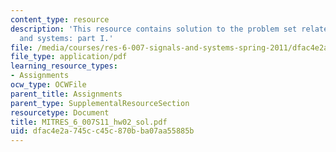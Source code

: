 ```yaml
---
content_type: resource
description: 'This resource contains solution to the problem set related to signals
  and systems: part I.'
file: /media/courses/res-6-007-signals-and-systems-spring-2011/dfac4e2a745cc45c870bba07aa55885b_MITRES_6_007S11_hw02_sol.pdf
file_type: application/pdf
learning_resource_types:
- Assignments
ocw_type: OCWFile
parent_title: Assignments
parent_type: SupplementalResourceSection
resourcetype: Document
title: MITRES_6_007S11_hw02_sol.pdf
uid: dfac4e2a-745c-c45c-870b-ba07aa55885b
---
```

